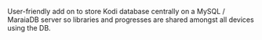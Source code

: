 User-friendly add on to store Kodi database centrally on a MySQL / MaraiaDB server so libraries and progresses are shared amongst all devices using the DB.
